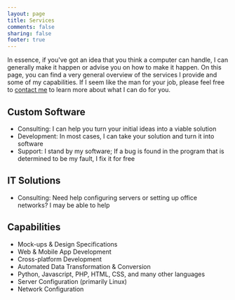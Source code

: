 ```yaml
---
layout: page
title: Services
comments: false
sharing: false
footer: true
---
```


In essence, if you've got an idea that you think a computer can handle, I can generally make it happen or advise you on how to make it happen. On this page, you can find a very general overview of the services I provide and some of my capabilities. If I seem like the man for your job, please feel free to [contact me](http://arsmentis.com/contact) to learn more about what I can do for you.

Custom Software
---------------

- Consulting: I can help you turn your initial ideas into a viable solution
- Development: In most cases, I can take your solution and turn it into software
- Support: I stand by my software; If a bug is found in the program that is determined to be my fault, I fix it for free

IT Solutions
------------

- Consulting: Need help configuring servers or setting up office networks? I may be able to help

Capabilities
------------

- Mock-ups & Design Specifications
- Web & Mobile App Development
- Cross-platform Development
- Automated Data Transformation & Conversion
- Python, Javascript, PHP, HTML, CSS, and many other languages
- Server Configuration (primarily Linux)
- Network Configuration
